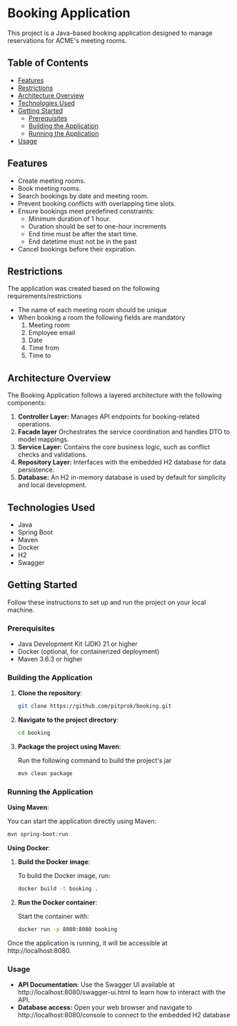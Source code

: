 # Booking Application

This project is a Java-based booking application designed to manage reservations for ACME's meeting rooms.

## Table of Contents

- [Features](#features)
- [Restrictions](#restrictions)
- [Architecture Overview](#architecture-overview)
- [Technologies Used](#technologies-used)
- [Getting Started](#getting-started)
    - [Prerequisites](#prerequisites)
    - [Building the Application](#building-the-application)
    - [Running the Application](#running-the-application)
- [Usage](#usage)


## Features

- Create meeting rooms.
- Book meeting rooms.
- Search bookings by date and meeting room.
- Prevent booking conflicts with overlapping time slots.
- Ensure bookings meet predefined constraints:
    - Minimum duration of 1 hour.
    - Duration should be set to one-hour increments
    - End time must be after the start time.
    - End datetime must not be in the past
- Cancel bookings before their expiration.

## Restrictions

The application was created based on the following requirements/restrictions

- The name of each meeting room should be unique
- When booking a room the following fields are mandatory
  1. Meeting room
  2. Employee email
  3. Date
  4. Time from
  5. Time to

## Architecture Overview

The Booking Application follows a layered architecture with the following components:

1. **Controller Layer:** Manages API endpoints for booking-related operations.
2. **Facade layer** Orchestrates the service coordination and handles DTO to model mappings.
3. **Service Layer:** Contains the core business logic, such as conflict checks and validations.
4. **Repository Layer:** Interfaces with the embedded H2 database for data persistence.
5. **Database:** An H2 in-memory database is used by default for simplicity and local development.

## Technologies Used

- Java
- Spring Boot
- Maven
- Docker
- H2
- Swagger

## Getting Started

Follow these instructions to set up and run the project on your local machine.

### Prerequisites

- Java Development Kit (JDK) 21 or higher
- Docker (optional, for containerized deployment)
- Maven 3.6.3 or higher

### Building the Application

1. **Clone the repository**:

   ```bash
   git clone https://github.com/pitprok/booking.git 
   ```

2. **Navigate to the project directory**:

   ```bash
   cd booking
   ```

3. **Package the project using Maven**:

   Run the following command to build the project's jar
   ```bash
   mvn clean package
   ```

### Running the Application

**Using Maven**:

You can start the application directly using Maven:

   ```bash
   mvn spring-boot:run
   ```

**Using Docker**:

1. **Build the Docker image**:

    To build the Docker image, run:

   ```bash
   docker build -t booking .
   ```

2. **Run the Docker container**:

    Start the container with:

   ```bash
   docker run -p 8080:8080 booking
   ```

Once the application is running, it will be accessible at http://localhost:8080.

### Usage

- **API Documentation:** Use the Swagger UI available at http://localhost:8080/swagger-ui.html to learn how to interact with the API.
- **Database access:** Open your web browser and navigate to http://localhost:8080/console to connect to the embedded H2 database
